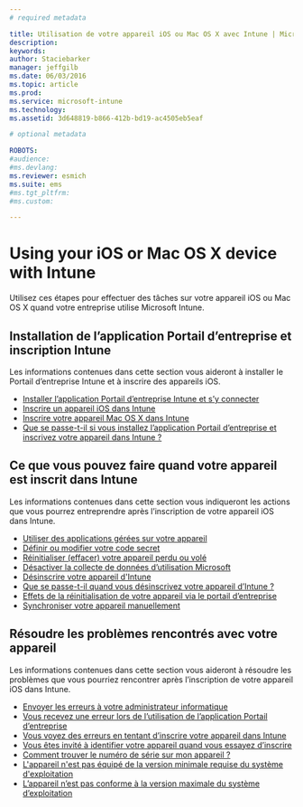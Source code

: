 ```yaml
---
# required metadata

title: Utilisation de votre appareil iOS ou Mac OS X avec Intune | Microsoft Intune
description:
keywords:
author: Staciebarker
manager: jeffgilb
ms.date: 06/03/2016
ms.topic: article
ms.prod:
ms.service: microsoft-intune
ms.technology:
ms.assetid: 3d648819-b866-412b-bd19-ac4505eb5eaf

# optional metadata

ROBOTS:
#audience:
#ms.devlang:
ms.reviewer: esmich
ms.suite: ems
#ms.tgt_pltfrm:
#ms.custom:

---
```


# Using your iOS or Mac OS X device with Intune

Utilisez ces étapes pour effectuer des tâches sur votre appareil iOS ou Mac OS X quand votre entreprise utilise Microsoft Intune.

## Installation de l’application Portail d’entreprise et inscription Intune

Les informations contenues dans cette section vous aideront à installer le Portail d’entreprise Intune et à inscrire des appareils iOS.

- [Installer l’application Portail d’entreprise Intune et s’y connecter](install-and-sign-in-to-the-intune-company-portal-app-ios.md)</br>
- [Inscrire un appareil iOS dans Intune](enroll-your-device-in-intune-ios.md)</br>
- [Inscrire votre appareil Mac OS X dans Intune](enroll-your-device-in-intune-mac-os-x.md)</br>
- [Que se passe-t-il si vous installez l’application Portail d’entreprise et inscrivez votre appareil dans Intune ?](what-happens-if-you-install-the-Company-Portal-app-and-enroll-your-device-in-intune-ios.md)</br>

## Ce que vous pouvez faire quand votre appareil est inscrit dans Intune

Les informations contenues dans cette section vous indiqueront les actions que vous pourrez entreprendre après l’inscription de votre appareil iOS dans Intune.

- [Utiliser des applications gérées sur votre appareil](use-managed-apps-on-your-device-ios.md)</br>
- [Définir ou modifier votre code secret](set-or-change-your-passcode-ios.md)</br>
- [Réinitialiser (effacer) votre appareil perdu ou volé](reset-erase-your-lost-or-stolen-device-ios.md)</br>
- [Désactiver la collecte de données d’utilisation Microsoft](turn-off-microsoft-usage-data-collection-ios.md)</br>
- [Désinscrire votre appareil d'Intune](unenroll-your-device-from-intune-ios.md)</br>
- [Que se passe-t-il quand vous désinscrivez votre appareil d’Intune ?](what-happens-if-you-unenroll-your-device-from-intune-ios.md)</br>
- [Effets de la réinitialisation de votre appareil via le portail d’entreprise](what-happens-if-you-reset-your-device-using-the-company-portal-ios.md)</br>
- [Synchroniser votre appareil manuellement](sync-your-device-manually-ios.md)

## Résoudre les problèmes rencontrés avec votre appareil

Les informations contenues dans cette section vous aideront à résoudre les problèmes que vous pourriez rencontrer après l’inscription de votre appareil iOS dans Intune.

- [Envoyer les erreurs à votre administrateur informatique](send-errors-to-your-it-admin-ios.md)</br>
- [Vous recevez une erreur lors de l’utilisation de l’application Portail d’entreprise](you-get-an-error-while-using-the-company-portal-app-ios.md)</br>
- [Vous voyez des erreurs en tentant d’inscrire votre appareil dans Intune](you-see-errors-while-trying-to-enroll-your-device-in-intune-ios.md)</br>
- [Vous êtes invité à identifier votre appareil quand vous essayez d’inscrire](you-are-asked-to-identify-your-device-when-trying-to-enroll-ios.md)</br>
- [Comment trouver le numéro de série sur mon appareil ?](how-do-i-find-the-serial-number-on-my-device-ios.md)</br>
- [L'appareil n'est pas équipé de la version minimale requise du système d'exploitation](device-doesnt-have-the-required-minimum-operating-system-version-ios.md)</br>
- [L’appareil n’est pas conforme à la version maximale du système d’exploitation](device-doesnt-comply-with-the-maximum-operating-system-version-ios.md)




<!--HONumber=Jun16_HO1-->


